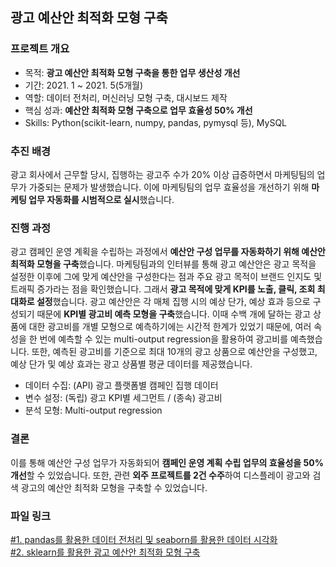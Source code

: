 ## 광고 예산안 최적화 모형 구축

### 프로젝트 개요
- 목적: **광고 예산안 최적화 모형 구축을 통한 업무 생산성 개선**
- 기간: 2021. 1 ~ 2021. 5(5개월)
- 역할: 데이터 전처리, 머신러닝 모형 구축, 대시보드 제작
- 핵심 성과: **예산안 최적화 모형 구축으로 업무 효율성 50% 개선**
- Skills: Python(scikit-learn, numpy, pandas, pymysql 등), MySQL

### 추진 배경
광고 회사에서 근무할 당시, 집행하는 광고주 수가 20% 이상 급증하면서 마케팅팀의 업무가 가중되는 문제가 발생했습니다. 
이에 마케팅팀의 업무 효율성을 개선하기 위해 **마케팅 업무 자동화를 시범적으로 실시**했습니다.

### 진행 과정
 광고 캠페인 운영 계획을 수립하는 과정에서 **예산안 구성 업무를 자동화하기 위해 예산안 최적화 모형을 구축**했습니다. 마케팅팀과의 인터뷰를 통해 광고 예산안은 광고 목적을 설정한 이후에 그에 맞게 예산안을 구성한다는 점과 주요 광고 목적이 브랜드 인지도 및 트래픽 증가라는 점을 확인했습니다. 그래서 **광고 목적에 맞게 KPI를 노출, 클릭, 조회 최대화로 설정**했습니다. 광고 예산안은 각 매체 집행 시의 예상 단가, 예상 효과 등으로 구성되기 때문에 **KPI별 광고비 예측 모형을 구축**했습니다. 이때 수백 개에 달하는 광고 상품에 대한 광고비를 개별 모형으로 예측하기에는 시간적 한계가 있었기 때문에, 여러 속성을 한 번에 예측할 수 있는 multi-output regression을 활용하여 광고비를 예측했습니다. 또한, 예측된 광고비를 기준으로 최대 10개의 광고 상품으로 예산안을 구성했고, 예상 단가 및 예상 효과는 광고 상품별 평균 데이터를 제공했습니다.

- 데이터 수집: (API) 광고 플랫폼별 캠페인 집행 데이터
- 변수 설정: (독립) 광고 KPI별 세그먼트 / (종속) 광고비
- 분석 모형: Multi-output regression

### 결론
이를 통해 예산안 구성 업무가 자동화되어 **캠페인 운영 계획 수립 업무의 효율성을 50% 개선**할 수 있었습니다. 
또한, 관련 **외주 프로젝트를 2건 수주**하여 디스플레이 광고와 검색 광고의 예산안 최적화 모형을 구축할 수 있었습니다.

### 파일 링크
[#1. pandas를 활용한 데이터 전처리 및 seaborn를 활용한 데이터 시각화](https://github.com/hyewon0403/media-mix-recommendation/blob/master/media_mix_recommendation_eda.ipynb)\
[#2. sklearn를 활용한 광고 예산안 최적화 모형 구축](https://github.com/hyewon0403/media-mix-recommendation/blob/master/media_mix_recommendation_analysis.ipynb)
